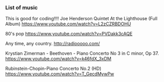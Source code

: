 ### List of music 
This is good for coding!!!!
Joe Henderson Quintet At the Lighthouse (Full Album)
https://www.youtube.com/watch?v=L2zCZRBDOHU

80's pop
https://www.youtube.com/watch?v=PVDakk3cAQE

Any time, any country.
http://radiooooo.com/

Krystian Zimerman - Beethoven - Piano Concerto No 3 in C minor, Op 37.
https://www.youtube.com/watch?v=k46fdX_3xDM

Rubinstein-Chopin-Piano Concerto No.2 (HD)
https://www.youtube.com/watch?v=T_GecdMywPw